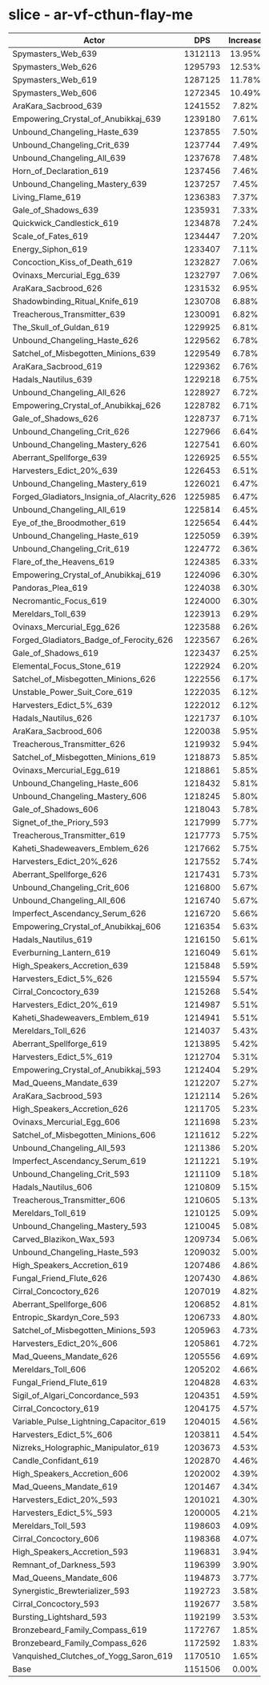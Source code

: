 # slice - ar-vf-cthun-flay-me
| Actor | DPS | Increase |
|---|:---:|:---:|
|Spymasters_Web_639|1312113|13.95%|
|Spymasters_Web_626|1295793|12.53%|
|Spymasters_Web_619|1287125|11.78%|
|Spymasters_Web_606|1272345|10.49%|
|AraKara_Sacbrood_639|1241552|7.82%|
|Empowering_Crystal_of_Anubikkaj_639|1239180|7.61%|
|Unbound_Changeling_Haste_639|1237855|7.50%|
|Unbound_Changeling_Crit_639|1237744|7.49%|
|Unbound_Changeling_All_639|1237678|7.48%|
|Horn_of_Declaration_619|1237456|7.46%|
|Unbound_Changeling_Mastery_639|1237257|7.45%|
|Living_Flame_619|1236383|7.37%|
|Gale_of_Shadows_639|1235931|7.33%|
|Quickwick_Candlestick_619|1234878|7.24%|
|Scale_of_Fates_619|1234447|7.20%|
|Energy_Siphon_619|1233407|7.11%|
|Concoction_Kiss_of_Death_619|1232827|7.06%|
|Ovinaxs_Mercurial_Egg_639|1232797|7.06%|
|AraKara_Sacbrood_626|1231532|6.95%|
|Shadowbinding_Ritual_Knife_619|1230708|6.88%|
|Treacherous_Transmitter_639|1230091|6.82%|
|The_Skull_of_Guldan_619|1229925|6.81%|
|Unbound_Changeling_Haste_626|1229562|6.78%|
|Satchel_of_Misbegotten_Minions_639|1229549|6.78%|
|AraKara_Sacbrood_619|1229362|6.76%|
|Hadals_Nautilus_639|1229218|6.75%|
|Unbound_Changeling_All_626|1228927|6.72%|
|Empowering_Crystal_of_Anubikkaj_626|1228782|6.71%|
|Gale_of_Shadows_626|1228737|6.71%|
|Unbound_Changeling_Crit_626|1227966|6.64%|
|Unbound_Changeling_Mastery_626|1227541|6.60%|
|Aberrant_Spellforge_639|1226925|6.55%|
|Harvesters_Edict_20%_639|1226453|6.51%|
|Unbound_Changeling_Mastery_619|1226021|6.47%|
|Forged_Gladiators_Insignia_of_Alacrity_626|1225985|6.47%|
|Unbound_Changeling_All_619|1225814|6.45%|
|Eye_of_the_Broodmother_619|1225654|6.44%|
|Unbound_Changeling_Haste_619|1225059|6.39%|
|Unbound_Changeling_Crit_619|1224772|6.36%|
|Flare_of_the_Heavens_619|1224385|6.33%|
|Empowering_Crystal_of_Anubikkaj_619|1224096|6.30%|
|Pandoras_Plea_619|1224038|6.30%|
|Necromantic_Focus_619|1224000|6.30%|
|Mereldars_Toll_639|1223913|6.29%|
|Ovinaxs_Mercurial_Egg_626|1223588|6.26%|
|Forged_Gladiators_Badge_of_Ferocity_626|1223567|6.26%|
|Gale_of_Shadows_619|1223437|6.25%|
|Elemental_Focus_Stone_619|1222924|6.20%|
|Satchel_of_Misbegotten_Minions_626|1222556|6.17%|
|Unstable_Power_Suit_Core_619|1222035|6.12%|
|Harvesters_Edict_5%_639|1222012|6.12%|
|Hadals_Nautilus_626|1221737|6.10%|
|AraKara_Sacbrood_606|1220038|5.95%|
|Treacherous_Transmitter_626|1219932|5.94%|
|Satchel_of_Misbegotten_Minions_619|1218873|5.85%|
|Ovinaxs_Mercurial_Egg_619|1218861|5.85%|
|Unbound_Changeling_Haste_606|1218432|5.81%|
|Unbound_Changeling_Mastery_606|1218245|5.80%|
|Gale_of_Shadows_606|1218043|5.78%|
|Signet_of_the_Priory_593|1217999|5.77%|
|Treacherous_Transmitter_619|1217773|5.75%|
|Kaheti_Shadeweavers_Emblem_626|1217662|5.75%|
|Harvesters_Edict_20%_626|1217552|5.74%|
|Aberrant_Spellforge_626|1217431|5.73%|
|Unbound_Changeling_Crit_606|1216800|5.67%|
|Unbound_Changeling_All_606|1216740|5.67%|
|Imperfect_Ascendancy_Serum_626|1216720|5.66%|
|Empowering_Crystal_of_Anubikkaj_606|1216354|5.63%|
|Hadals_Nautilus_619|1216150|5.61%|
|Everburning_Lantern_619|1216049|5.61%|
|High_Speakers_Accretion_639|1215848|5.59%|
|Harvesters_Edict_5%_626|1215594|5.57%|
|Cirral_Concoctory_639|1215268|5.54%|
|Harvesters_Edict_20%_619|1214987|5.51%|
|Kaheti_Shadeweavers_Emblem_619|1214941|5.51%|
|Mereldars_Toll_626|1214037|5.43%|
|Aberrant_Spellforge_619|1213895|5.42%|
|Harvesters_Edict_5%_619|1212704|5.31%|
|Empowering_Crystal_of_Anubikkaj_593|1212404|5.29%|
|Mad_Queens_Mandate_639|1212207|5.27%|
|AraKara_Sacbrood_593|1212114|5.26%|
|High_Speakers_Accretion_626|1211705|5.23%|
|Ovinaxs_Mercurial_Egg_606|1211698|5.23%|
|Satchel_of_Misbegotten_Minions_606|1211612|5.22%|
|Unbound_Changeling_All_593|1211386|5.20%|
|Imperfect_Ascendancy_Serum_619|1211221|5.19%|
|Unbound_Changeling_Crit_593|1211109|5.18%|
|Hadals_Nautilus_606|1210809|5.15%|
|Treacherous_Transmitter_606|1210605|5.13%|
|Mereldars_Toll_619|1210125|5.09%|
|Unbound_Changeling_Mastery_593|1210045|5.08%|
|Carved_Blazikon_Wax_593|1209734|5.06%|
|Unbound_Changeling_Haste_593|1209032|5.00%|
|High_Speakers_Accretion_619|1207486|4.86%|
|Fungal_Friend_Flute_626|1207430|4.86%|
|Cirral_Concoctory_626|1207019|4.82%|
|Aberrant_Spellforge_606|1206852|4.81%|
|Entropic_Skardyn_Core_593|1206733|4.80%|
|Satchel_of_Misbegotten_Minions_593|1205963|4.73%|
|Harvesters_Edict_20%_606|1205861|4.72%|
|Mad_Queens_Mandate_626|1205556|4.69%|
|Mereldars_Toll_606|1205202|4.66%|
|Fungal_Friend_Flute_619|1204828|4.63%|
|Sigil_of_Algari_Concordance_593|1204351|4.59%|
|Cirral_Concoctory_619|1204175|4.57%|
|Variable_Pulse_Lightning_Capacitor_619|1204015|4.56%|
|Harvesters_Edict_5%_606|1203811|4.54%|
|Nizreks_Holographic_Manipulator_619|1203673|4.53%|
|Candle_Confidant_619|1202870|4.46%|
|High_Speakers_Accretion_606|1202002|4.39%|
|Mad_Queens_Mandate_619|1201467|4.34%|
|Harvesters_Edict_20%_593|1201021|4.30%|
|Harvesters_Edict_5%_593|1200005|4.21%|
|Mereldars_Toll_593|1198603|4.09%|
|Cirral_Concoctory_606|1198368|4.07%|
|High_Speakers_Accretion_593|1196831|3.94%|
|Remnant_of_Darkness_593|1196399|3.90%|
|Mad_Queens_Mandate_606|1194873|3.77%|
|Synergistic_Brewterializer_593|1192723|3.58%|
|Cirral_Concoctory_593|1192677|3.58%|
|Bursting_Lightshard_593|1192199|3.53%|
|Bronzebeard_Family_Compass_619|1172767|1.85%|
|Bronzebeard_Family_Compass_626|1172592|1.83%|
|Vanquished_Clutches_of_Yogg_Saron_619|1170510|1.65%|
|Base|1151506|0.00%|
